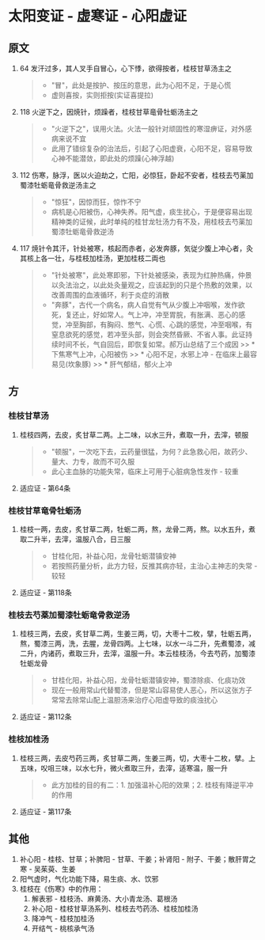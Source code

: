 # 太阳变证 - 虚寒证 - 心阳虚证
## 原文
1. 64 发汗过多，其人叉手自冒心，心下悸，欲得按者，桂枝甘草汤主之
    > * "冒"，此处是按护、按压的意思，此为心阳不足，于是心慌
    > * 虚则喜按，实则拒按(实证喜提拉)
2. 118 火逆下之，因焼针，烦躁者，桂枝甘草竜骨牡蛎汤主之
    > * "火逆下之"，误用火法。火法一般针对顽固性的寒湿痹证，对外感病来说不宜
    > * 此用了错综复杂的治法后，引起了心阳虚衰，心阳不足，容易导致心神不能潜敛，即此处的烦躁(心神浮越)
3. 112 伤寒，脉浮，医以火迫劫之，亡阳，必惊狂，卧起不安者，桂枝去芍薬加蜀漆牡蛎竜骨救逆汤主之
    > * "惊狂"，因惊而狂，惊怍不宁
    > * 病机是心阳被伤，心神失养。阳气虚，痰生扰心，于是便容易出现精神类的证候，此时单纯的桂甘龙牡汤力有不及，用桂枝去芍薬加蜀漆牡蛎竜骨救逆汤
4. 117 焼针令其汗，针处被寒，核起而赤者，必发奔豚，気従少腹上冲心者，灸其核上各一壮，与桂枝加桂汤，更加桂枝二両也
    > * "针处被寒"，此处寒即邪，下针处被感染，表现为红肿热痛，仲景以灸法治之，以此处灸量观之，应该起到的只是个热敷的效果，以改善周围的血液循环，利于炎症的消散
    > * "奔豚"，古代一个病名，病人自觉有气从少腹上冲咽喉，发作欲死，复还止，好如常人。气上冲，冲至胃脘，有胀满、恶心的感觉，冲至胸部，有胸闷、憋气、心慌、心跳的感觉，冲至咽喉，有窒息欲死的感觉，若冲至头部，则会突然昏厥、不省人事。此证持续时间不长，气自回后，即恢复如常。郝万山总结了三个成因
        >> * 下焦寒气上冲，心阳被伤
        >> * 心阳不足，水邪上冲 - 在临床上最容易见(坎象豚)
        >> * 肝气郁结，郁火上冲

## 方
### 桂枝甘草汤
1. 桂枝四两，去皮，炙甘草二两。上二味，以水三升，煮取一升，去滓，顿服
    > * "顿服"，一次吃下去，云药量很猛，为何？此急救心阳，故药少、量大、力专，故而不可久服
    > * 此心主血脉的功能失常，临床上可用于心脏病急性发作 - 较重
2. 适应证 - 第64条

### 桂枝甘草竜骨牡蛎汤
1. 桂枝一两，去皮，炙甘草二两，牡蛎二两，熬，龙骨二两，熬。以水五升，煮取二升半，去滓，温服八合，日三服
    > * 甘桂化阳，补益心阳，龙骨牡蛎潜镇安神
    > * 若按照药量分析，此方力轻，反推其病亦轻，主治心主神志的失常 - 较轻
2. 适应证 - 第118条

### 桂枝去芍薬加蜀漆牡蛎竜骨救逆汤
1. 桂枝三两，去皮，炙甘草二两，生姜三两，切，大枣十二枚，擘，牡蛎五两，熬，蜀漆三两，洗，去腥，龙骨四两。上七味，以水一斗二升，先煮蜀漆，减二升，内诸药，煮取三升，去滓，温服一升。本云桂枝汤，今去芍药，加蜀漆牡蛎龙骨
    > * 甘桂化阳，补益心阳，龙骨牡蛎潜镇安神，蜀漆除痰、化痰功效
    > * 现在一般用常山代替蜀漆，但是常山容易使人恶心，所以这张方子常常去除常山配上温胆汤来治疗心阳虚导致的痰浊扰心
2. 适应证 - 第112条

### 桂枝加桂汤
1. 桂枝三两，去皮芍药三两，炙甘草二两，生姜三两，切，大枣十二枚，擘。上五味，㕮咀三味，以水七升，微火煮取三升，去滓，适寒温，服一升
    > * 此方加桂的目的有二：1. 加强温补心阳的效果；2. 桂枝有降逆平冲的作用
2. 适应证 - 第117条

## 其他
1. 补心阳 - 桂枝、甘草；补脾阳 - 甘草、干姜；补肾阳 - 附子、干姜；散肝胃之寒 - 吴茱萸、生姜
2. 阳气虚时，气化功能下降，易生痰、水、饮邪
3. 桂枝在《伤寒》中的作用：
   1. 解表邪 - 桂枝汤、麻黄汤、大小青龙汤、葛根汤
   2. 补心阳 - 桂枝甘草汤系列、桂枝去芍药汤、桂枝加桂汤
   3. 降冲气 - 桂枝加桂汤
   4. 开结气 - 桃核承气汤